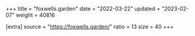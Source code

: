 +++
title = "foxwells.garden"
date = "2022-03-22"
updated = "2023-02-07"
weight = 40816

[extra]
source = "https://foxwells.garden/"
ratio = 13
size = 40
+++
